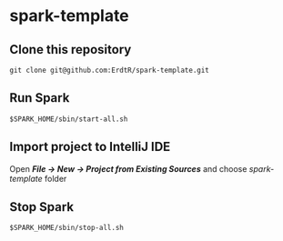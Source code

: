 # spark-template
## Clone this repository

```
git clone git@github.com:ErdtR/spark-template.git
```

## Run Spark
```
$SPARK_HOME/sbin/start-all.sh
```

## Import project to IntelliJ IDE

Open ***File -> New -> Project from Existing Sources*** and choose *spark-template* folder


## Stop Spark
```
$SPARK_HOME/sbin/stop-all.sh
```
